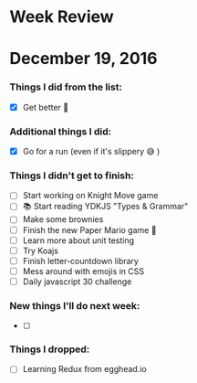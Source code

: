 Week Review
===========

# December 19, 2016

### Things I did from the list:

- [x] Get better 🤒

### Additional things I did:

- [x] Go for a run (even if it's slippery 😅 )

### Things I didn't get to finish:

- [ ] Start working on Knight Move game
- [ ] 📚 Start reading YDKJS "Types & Grammar"
- [ ] Make some brownies
- [ ] Finish the new Paper Mario game 👾
- [ ] Learn more about unit testing
- [ ] Try Koajs
- [ ] Finish letter-countdown library
- [ ] Mess around with emojis in CSS
- [ ] Daily javascript 30 challenge

### New things I'll do next week:

- [ ] 

### Things I dropped:

- [ ] Learning Redux from egghead.io